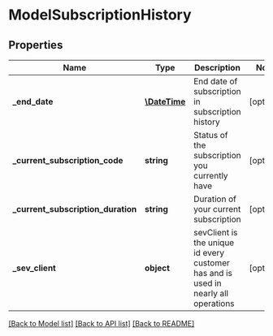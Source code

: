 # ModelSubscriptionHistory

## Properties
Name | Type | Description | Notes
------------ | ------------- | ------------- | -------------
**_end_date** | [**\DateTime**](\DateTime.md) | End date of subscription in subscription history | [optional] 
**_current_subscription_code** | **string** | Status of the subscription you currently have | [optional] 
**_current_subscription_duration** | **string** | Duration of your current subscription | [optional] 
**_sev_client** | **object** | sevClient is the unique id every customer has and is used in nearly all operations | [optional] 

[[Back to Model list]](../README.md#documentation-for-models) [[Back to API list]](../README.md#documentation-for-api-endpoints) [[Back to README]](../README.md)


